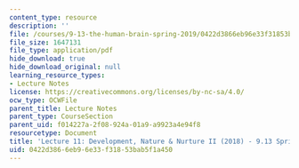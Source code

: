 ```yaml
---
content_type: resource
description: ''
file: /courses/9-13-the-human-brain-spring-2019/0422d3866eb96e33f31853bab5f1a450_MIT9_13S19_L11.pdf
file_size: 1647131
file_type: application/pdf
hide_download: true
hide_download_original: null
learning_resource_types:
- Lecture Notes
license: https://creativecommons.org/licenses/by-nc-sa/4.0/
ocw_type: OCWFile
parent_title: Lecture Notes
parent_type: CourseSection
parent_uid: f014227a-2f08-924a-01a9-a9923a4e94f8
resourcetype: Document
title: 'Lecture 11: Development, Nature & Nurture II (2018) - 9.13 Spring 2019'
uid: 0422d386-6eb9-6e33-f318-53bab5f1a450
---
```

